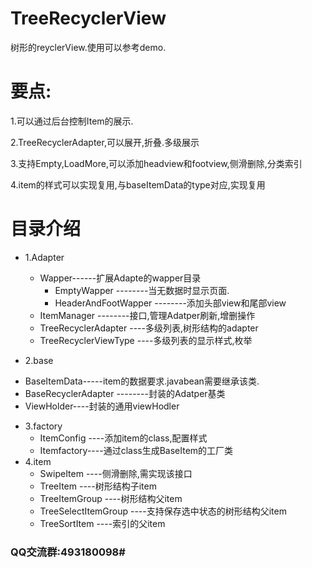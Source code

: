 # TreeRecyclerView
树形的reyclerView.使用可以参考demo.

# 要点:
1.可以通过后台控制Item的展示.

2.TreeRecyclerAdapter,可以展开,折叠.多级展示

3.支持Empty,LoadMore,可以添加headview和footview,侧滑删除,分类索引

4.item的样式可以实现复用,与baseItemData的type对应,实现复用



# 目录介绍

+ 1.Adapter
  * Wapper------扩展Adapte的wapper目录
     * EmptyWapper  --------当无数据时显示页面.
     * HeaderAndFootWapper --------添加头部view和尾部view
  - ItemManager --------接口,管理Adatper刷新,增删操作
  - TreeRecyclerAdapter ----多级列表,树形结构的adapter
  - TreeRecyclerViewType ----多级列表的显示样式,枚举

 + 2.base
  - BaseItemData-----item的数据要求.javabean需要继承该类.
  - BaseRecyclerAdapter --------封装的Adatper基类
  - ViewHolder----封装的通用viewHodler

 + 3.factory
   - ItemConfig ----添加item的class,配置样式
   - Itemfactory----通过class生成BaseItem的工厂类
 + 4.item
    - SwipeItem ----侧滑删除,需实现该接口
    - TreeItem  ----树形结构子item
    - TreeItemGroup ----树形结构父item
    - TreeSelectItemGroup ----支持保存选中状态的树形结构父item
    - TreeSortItem ----索引的父item





### QQ交流群:493180098#


